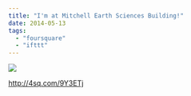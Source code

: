 ```yaml
---
title: "I'm at Mitchell Earth Sciences Building!"
date: 2014-05-13
tags: 
  - "foursquare"
  - "ifttt"
---
```


![](images/1mvGfyp)  
  
http://4sq.com/9Y3ETj
